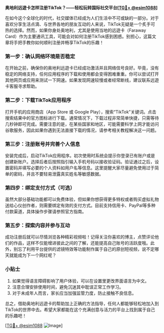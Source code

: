 **奥地利远遊卡怎样注册TikTok？——轻松玩转国际社交平台[[TG💪+ @esim1088](https://t.me/s/esim1088)]**

在如今这个全球化的时代，社交媒体已经成为人们生活中不可或缺的一部分。对于喜欢分享生活点滴、与世界各地的朋友互动的人来说，TikTok无疑是一个炙手可热的选择。然而，如果你身处奥地利，尤其是使用当地的远遊卡（Faraway Card）作为主要通讯工具，可能会对如何注册TikTok感到困惑。别担心，这篇文章将手把手教你如何顺利注册并畅享TikTok的乐趣！

### 第一步：确认网络环境是否稳定

在开始之前，确保你的奥地利远遊卡已经成功激活并且网络信号良好。毕竟，没有稳定的网络支持，任何应用程序的下载和使用都会变得困难重重。你可以尝试打开其他网页或应用来测试一下网速。如果发现网速较慢或者经常断线，建议联系远遊卡客服寻求帮助。

### 第二步：下载TikTok应用程序

打开手机的应用商店（App Store 或 Google Play），搜索“TikTok”关键词。点击搜索结果中的官方图标进行下载。通常情况下，下载过程非常简单快捷，只需等待几秒钟即可完成。需要注意的是，在某些国家和地区，可能需要科学上网才能访问谷歌服务，因此如果你遇到无法直接下载的情况，请参考相关教程解决这一问题。

### 第三步：注册账号并完善个人信息

安装完成后，启动TikTok应用程序。初次使用时系统会提示你登录已有账户或是创建新账户。选择后者后按照指引输入手机号码以接收验证码。验证通过之后，设置密码并填写必要的个人资料如用户名等信息。这里提醒大家尽量避免使用过于简单的密码，并且不要轻易泄露真实姓名等敏感数据。

### 第四步：绑定支付方式（可选）

虽然大部分基础功能都可以免费体验，但如果你想获得更多特权或者购买虚拟礼物送给心仪创作者，则需要绑定有效的支付方式。目前支持信用卡、PayPal等多种付款渠道，具体操作步骤请参照官方指南。

### 第五步：探索内容并参与互动

成功注册后就可以尽情浏览各种精彩视频啦！记得关注你喜欢的博主，点赞评论他们的作品，这样不仅能增进彼此之间的了解，还能提高自己账号的活跃度哦。此外，别忘了利用平台提供的滤镜特效等功能制作属于自己的原创短视频，说不定哪天就能成为下一个网红呢？

### 小贴士

1. 如果觉得语言障碍影响了用户体验，可以在设置里更改界面语言为中文。
2. 注意合理安排使用时间，避免沉迷其中耽误正常工作学习。
3. 对于未成年人而言，家长应当加强监管力度，防止接触不良信息。

总之，借助奥地利远遊卡的帮助加上正确的方法指导，任何人都能够轻松地加入到TikTok的世界中去。希望大家都能在这个充满创意与活力的平台上找到属于自己的乐趣吧！

[[TG💪+ @esim1088](https://t.me/s/esim1088) ![Image](https://i.postimg.cc/4NQfJmqS/Snipaste-2025-05-13-00-14-12.png)]